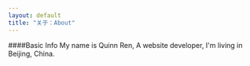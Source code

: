 ```yaml
---
layout: default
title: "关于：About"
---
```

####Basic Info
My name is Quinn Ren, A website developer, I'm living in Beijing, China.
